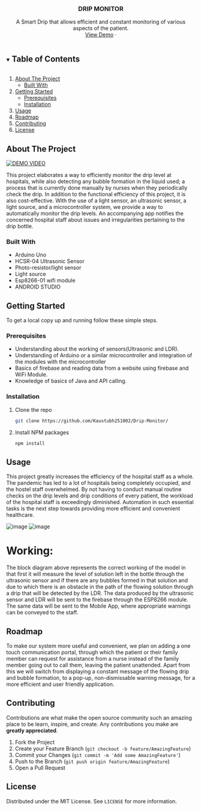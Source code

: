 <!-- PROJECT SHIELDS -->
<!--
*** I'm using markdown "reference style" links for readability.
*** Reference links are enclosed in brackets [ ] instead of parentheses ( ).
*** See the bottom of this document for the declaration of the reference variables
*** for contributors-url, forks-url, etc. This is an optional, concise syntax you may use.
*** https://www.markdownguide.org/basic-syntax/#reference-style-links
-->


<!-- PROJECT LOGO -->
<br />
<p align="center">


  <h3 align="center">DRIP MONITOR</h3>

  <p align="center">
    A Smart Drip that allows efficient and constant monitoring of various aspects of the patient.
    <br />
    <a href="https://www.youtube.com/watch?v=aGP9ZlHZKQM">View Demo</a>
    ·
  </p>
</p>



<!-- TABLE OF CONTENTS -->
<details open="open">
  <summary><h2 style="display: inline-block">Table of Contents</h2></summary>
  <ol>
    <li>
      <a href="#about-the-project">About The Project</a>
      <ul>
        <li><a href="#built-with">Built With</a></li>
      </ul>
    </li>
    <li>
      <a href="#getting-started">Getting Started</a>
      <ul>
        <li><a href="#prerequisites">Prerequisites</a></li>
        <li><a href="#installation">Installation</a></li>
      </ul>
    </li>
    <li><a href="#usage">Usage</a></li>
    <li><a href="#roadmap">Roadmap</a></li>
    <li><a href="#contributing">Contributing</a></li>
    <li><a href="#license">License</a></li>
  
  </ol>
</details>



<!-- ABOUT THE PROJECT -->
## About The Project
[![DEMO VIDEO](https://user-images.githubusercontent.com/76275812/113965879-d1842680-984b-11eb-9123-1319eb61bb4a.png)](https://www.youtube.com/watch?v=aGP9ZlHZKQM)

This project elaborates a way to efficiently monitor the drip level at hospitals, while also detecting any bubble formation in the liquid used; a process that is currently done manually by nurses when they periodically check the drip. In addition to the functional efficiency of this project, it is also cost-effective. With the use of a light sensor, an ultrasonic sensor, a light source, and a microcontroller system, we provide a way to automatically monitor the drip levels. An accompanying app notifies the concerned hospital staff about issues and irregularities pertaining to the drip bottle.


### Built With

* Arduino Uno
* HCSR-04 Ultrasonic Sensor
* Photo-resistor/light sensor
* Light source 
* Esp8266-01 wifi module
* ANDROID STUDIO



<!-- GETTING STARTED -->
## Getting Started

To get a local copy up and running follow these simple steps.

### Prerequisites

* Understanding about the working of sensors(Ultrasonic and LDR).
* Understanding of Arduino or a similar microcontroller and integration of the modules with the microcontroller
* Basics of firebase and reading data from a website using firebase and WiFi Module.
* Knowledge of basics of Java and API calling.

### Installation

1. Clone the repo
   ```sh
   git clone https://github.com/Kaustubh251002/Drip-Monitor/
   ```
2. Install NPM packages
   ```sh
   npm install
   ```



<!-- USAGE EXAMPLES -->
## Usage
This project greatly increases the efficiency of the hospital staff as a whole. The pandemic has led to a lot of hospitals being completely occupied, and the hostel staff overwhelmed. By not having to conduct manual routine checks on the drip levels and drip conditions of every patient, the workload of the hospital staff is exceedingly diminished. Automation in such essential tasks is the next step towards providing more efficient and convenient healthcare.

![image](https://user-images.githubusercontent.com/76275812/113965387-e0b6a480-984a-11eb-8257-ee88194a1fce.png)
![image](https://user-images.githubusercontent.com/76275812/113965453-05128100-984b-11eb-9aae-6446cb0986b2.png)
# Working:
The block diagram above represents the correct working of the model in that first it will measure the level of solution left in the bottle through the ultrasonic sensor and if there are any bubbles formed in that solution and due to which there is an obstacle in the path of the flowing solution through a drip that will be detected by the LDR. The data produced by the ultrasonic sensor and LDR  will be sent to the firebase through the ESP8266 module. The same data will be sent to the Mobile App, where appropriate warnings can be conveyed to the staff.

<!-- ROADMAP -->
## Roadmap
To make our system more useful and convenient, we plan on adding a one touch communication portal, through which the patient or their family member can request for assistance from a nurse instead of the family member going out to call them, leaving the patient unattended. Apart from this we will switch from displaying a constant message of the flowing drip and bubble formation, to a pop-up, non-dismissable warning message, for a more efficient and user friendly application.


<!-- CONTRIBUTING -->
## Contributing

Contributions are what make the open source community such an amazing place to be learn, inspire, and create. Any contributions you make are **greatly appreciated**.

1. Fork the Project
2. Create your Feature Branch (`git checkout -b feature/AmazingFeature`)
3. Commit your Changes (`git commit -m 'Add some AmazingFeature'`)
4. Push to the Branch (`git push origin feature/AmazingFeature`)
5. Open a Pull Request



<!-- LICENSE -->
## License

Distributed under the MIT License. See `LICENSE` for more information.








<!-- MARKDOWN LINKS & IMAGES -->
<!-- https://www.markdownguide.org/basic-syntax/#reference-style-links -->
[contributors-shield]: https://img.shields.io/github/contributors/github_username/repo.svg?style=for-the-badge
[contributors-url]: https://github.com/github_username/repo/graphs/contributors
[forks-shield]: https://img.shields.io/github/forks/github_username/repo.svg?style=for-the-badge
[forks-url]: https://github.com/github_username/repo/network/members
[stars-shield]: https://img.shields.io/github/stars/github_username/repo.svg?style=for-the-badge
[stars-url]: https://github.com/github_username/repo/stargazers
[issues-shield]: https://img.shields.io/github/issues/github_username/repo.svg?style=for-the-badge
[issues-url]: https://github.com/github_username/repo/issues
[license-shield]: https://img.shields.io/github/license/github_username/repo.svg?style=for-the-badge
[license-url]: https://github.com/github_username/repo/blob/master/LICENSE.txt
[linkedin-shield]: https://img.shields.io/badge/-LinkedIn-black.svg?style=for-the-badge&logo=linkedin&colorB=555
[linkedin-url]: https://linkedin.com/in/github_username












